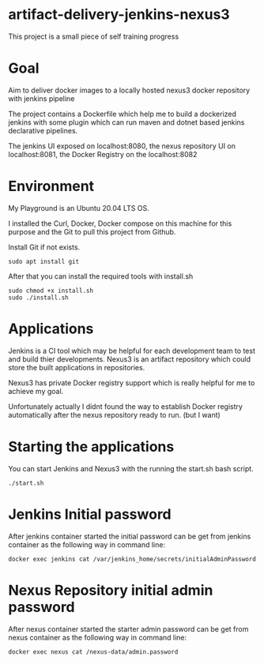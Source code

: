# artifact-delivery-jenkins-nexus3

This project is a small piece of self training progress

# Goal

Aim to deliver docker images to a locally hosted nexus3 docker repository with jenkins pipeline

The project contains a Dockerfile which help me to build a dockerized jenkins with some plugin which can run maven and dotnet based jenkins declarative pipelines.

The jenkins UI exposed on localhost:8080, the nexus repository UI on localhost:8081, the Docker Registry on the localhost:8082

# Environment

My Playground is an Ubuntu 20.04 LTS OS.

I installed the Curl, Docker, Docker compose on this machine for this purpose and the Git to pull this project from Github.

Install Git if not exists.
```
sudo apt install git
```
After that you can install the required tools with install.sh
```
sudo chmod +x install.sh
sudo ./install.sh
```

# Applications

Jenkins is a CI tool which may be helpful for each development team to test and build thier developments.
Nexus3 is an artifact repository which could store the built applications in repositories.

Nexus3 has private Docker registry support which is really helpful for me to achieve my goal.

Unfortunately actually I didnt found the way to establish Docker registry automatically after the nexus repository ready to run. (but I want)

# Starting the applications

You can start Jenkins and Nexus3 with the running the start.sh bash script.

```
./start.sh
```

# Jenkins Initial password

After jenkins container started the initial password can be get from jenkins container as the following way in command line:

```
docker exec jenkins cat /var/jenkins_home/secrets/initialAdminPassword
```

# Nexus Repository initial admin password

After nexus container started the starter admin password can be get from nexus container as the following way in command line:

```
docker exec nexus cat /nexus-data/admin.password
```

